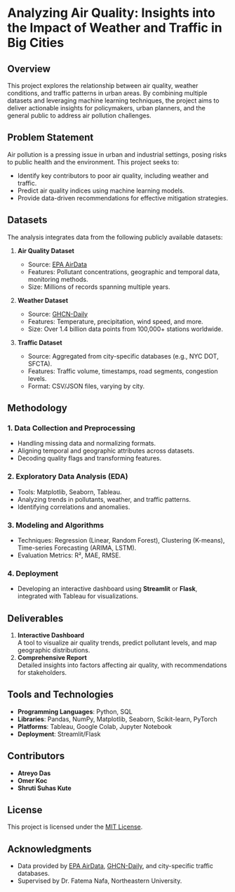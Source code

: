 # Analyzing Air Quality: Insights into the Impact of Weather and Traffic in Big Cities

## Overview

This project explores the relationship between air quality, weather conditions, and traffic patterns in urban areas. By combining multiple datasets and leveraging machine learning techniques, the project aims to deliver actionable insights for policymakers, urban planners, and the general public to address air pollution challenges.

## Problem Statement

Air pollution is a pressing issue in urban and industrial settings, posing risks to public health and the environment. This project seeks to:
- Identify key contributors to poor air quality, including weather and traffic.
- Predict air quality indices using machine learning models.
- Provide data-driven recommendations for effective mitigation strategies.

## Datasets

The analysis integrates data from the following publicly available datasets:
1. **Air Quality Dataset**  
   - Source: [EPA AirData](https://aqs.epa.gov/aqsweb/airdata/download_files.html#Raw)  
   - Features: Pollutant concentrations, geographic and temporal data, monitoring methods.  
   - Size: Millions of records spanning multiple years.  

2. **Weather Dataset**  
   - Source: [GHCN-Daily](https://www.ncei.noaa.gov/cdo-web/datatools/selectlocation)  
   - Features: Temperature, precipitation, wind speed, and more.  
   - Size: Over 1.4 billion data points from 100,000+ stations worldwide.  

3. **Traffic Dataset**  
   - Source: Aggregated from city-specific databases (e.g., NYC DOT, SFCTA).  
   - Features: Traffic volume, timestamps, road segments, congestion levels.  
   - Format: CSV/JSON files, varying by city.  

## Methodology

### 1. Data Collection and Preprocessing
- Handling missing data and normalizing formats.
- Aligning temporal and geographic attributes across datasets.
- Decoding quality flags and transforming features.

### 2. Exploratory Data Analysis (EDA)
- Tools: Matplotlib, Seaborn, Tableau.  
- Analyzing trends in pollutants, weather, and traffic patterns.  
- Identifying correlations and anomalies.

### 3. Modeling and Algorithms
- Techniques: Regression (Linear, Random Forest), Clustering (K-means), Time-series Forecasting (ARIMA, LSTM).  
- Evaluation Metrics: R², MAE, RMSE.

### 4. Deployment
- Developing an interactive dashboard using **Streamlit** or **Flask**, integrated with Tableau for visualizations.  

## Deliverables

1. **Interactive Dashboard**  
   A tool to visualize air quality trends, predict pollutant levels, and map geographic distributions.  
2. **Comprehensive Report**  
   Detailed insights into factors affecting air quality, with recommendations for stakeholders.

## Tools and Technologies

- **Programming Languages**: Python, SQL  
- **Libraries**: Pandas, NumPy, Matplotlib, Seaborn, Scikit-learn, PyTorch  
- **Platforms**: Tableau, Google Colab, Jupyter Notebook  
- **Deployment**: Streamlit/Flask  

## Contributors

- **Atreyo Das**
- **Omer Koc**  
- **Shruti Suhas Kute** 

## License

This project is licensed under the [MIT License](LICENSE).

## Acknowledgments

- Data provided by [EPA AirData](https://aqs.epa.gov/), [GHCN-Daily](https://www.ncei.noaa.gov/), and city-specific traffic databases.  
- Supervised by Dr. Fatema Nafa, Northeastern University.
